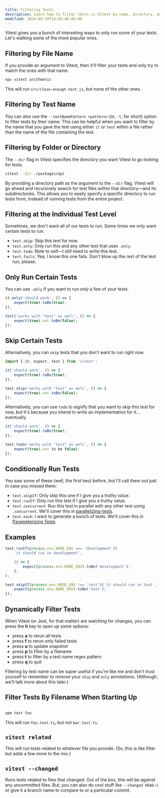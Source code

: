 ```yaml
---
title: Filtering Tests
description: Learn how to filter tests in Vitest by name, directory, and more.
modified: 2024-09-29T14:05:40-06:00
---
```


Vitest gives you a bunch of interesting ways to only run *some* of your tests. Let's walking some of the more popular ones.
## Filtering by File Name

If you provide an argument to Vitest, then it'll filter your tests and only try to match the ones with that name.

```sh
npx vitest arithmetic
```

This will run `src/close-enough.test.js`, but none of the other ones.

## Filtering by Test Name

You can also use the `--testNamePattern <pattern>` (or, `-t`, for short) option to filter tests by their name. This can be helpful when you want to filter by the name that you gave the test using either `it` or `test` within a file rather than the name of the file containing the test.

## Filtering by Folder or Directory

The `--dir` flag in Vitest specifies the directory you want Vitest to go looking for tests.

```sh
vitest --dir ./packages/api
```

By providing a directory path as the argument to the `--dir` flag, Vitest will go ahead and recursively search for test files within that directory—and its subdirectories. This allows you to easily specify a specific directory to run tests from, instead of running tests from the entire project.

## Filtering at the Individual Test Level

Sometimes, we don't want all of our tests to run. Some times we only want certain tests to run.

- `test.skip`: Skip this test for now.
- `test.only`: Only run this and any other test that uses `.only`.
- `test.todo`: Note to self—I still need to write this test.
- `test.fails`: Yea, I know this one fails. Don't blow up the rest of the test run, please.

## Only Run Certain Tests

You can use `.only` if you want to run *only* a few of your tests.

```ts
it.only('should work', () => {
	expect(true).toBe(true);
});

test('works with "test" as well', () => {
	expect(true).not.toBe(false);
});
```

## Skip Certain Tests

Alternatively, you can `skip` tests that you don't want to run right now.

```ts
import { it, expect, test } from 'vitest';

it('should work', () => {
	expect(true).toBe(true);
});

test.skip('works with "test" as well', () => {
	expect(true).not.toBe(false);
});
```

Alternatively, you can use `todo` to signify that you want to skip this test for now, *but* it's because you intend to write an implementation for it… eventually.

```ts
it('should work', () => {
	expect(true).toBe(true);
});

test.todo('works with "test" as well', () => {
	expect(true).not to be false);
});
```

## Conditionally Run Tests

You saw some of these (well, the first two) before, but I'll call them out just in case you missed them:

- `test.skipIf`: Only skip this one if I give you a truthy value.
- `test.runIf`: Only run this test if I give you a truthy value.
- `test.concurrent`: Run this test in parallel with any other test using `.concurrent`. We'll cover this in [parallelizing-tests](parallelizing-tests.md).
- `test.each`: I want to generate a bunch of tests. We'll cover this in [Parameterizing Tests](parameterizing-tests.md).

## Examples

```ts
test.runIf(process.env.NODE_ENV === 'development')(
	'it should run in development',

	() => {
		expect(process.env.NODE_ENV).toBe('development');
	},
);
```

```ts
test.skipIf(process.env.NODE_ENV !== 'test')('it should run in test', () => {
	expect(process.env.NODE_ENV).toBe('test');
});
```

## Dynamically Filter Tests

When Vitest (or Jest, for that matter) are watching for changes, you can press the **h** key to open up some options:

- press **a** to rerun all tests
- press **f** to rerun only failed tests
- press **u** to update snapshot
- press **p** to filter by a filename
- press **t** to filter by a test name regex pattern
- press **q** to quit

Filtering by test name can be super useful if you're like me and don't trust yourself to remember to remove your `skip` and `only` annotations. (Although, we'll talk more about this later.)

## Filter Tests By Filename When Starting Up

```ts

npm test foo

```

This will run `foo.test.ts`, but *not* `bar.test.ts`.

## `vitest related`

This will run tests related to whatever file you provide. (So, this is like filter but adds a few more to the mix.)

## `vitest --changed`

Runs tests related to files that changed. Out of the box, this will be against any uncommitted files. But, you can also do cool stuff like `--changed HEAD~1` or give it a branch name to compare to or a particular commit.
